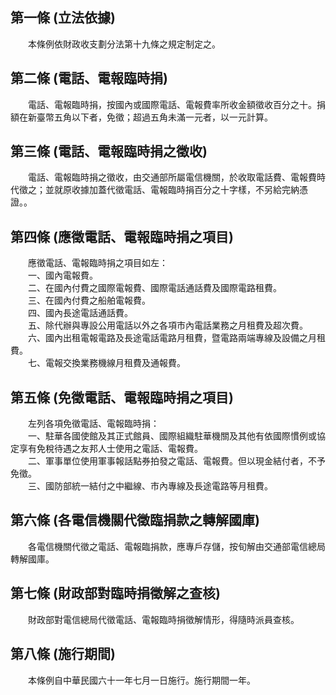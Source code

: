 第一條 (立法依據)
-----------------
　　本條例依財政收支劃分法第十九條之規定制定之。  


第二條 (電話、電報臨時捐)
-------------------------
　　電話、電報臨時捐，按國內或國際電話、電報費率所收金額徵收百分之十。捐額在新臺幣五角以下者，免徵；超過五角未滿一元者，以一元計算。  


第三條 (電話、電報臨時捐之徵收)
-------------------------------
　　電話、電報臨時捐之徵收，由交通部所屬電信機關，於收取電話費、電報費時代徵之；並就原收據加蓋代徵電話、電報臨時捐百分之十字樣，不另給完納憑證。。  


第四條 (應徵電話、電報臨時捐之項目)
-----------------------------------
　　應徵電話、電報臨時捐之項目如左：  
　　一、國內電報費。  
　　二、在國內付費之國際電報費、國際電話通話費及國際電路租費。  
　　三、在國內付費之船舶電報費。  
　　四、國內長途電話通話費。  
　　五、除代辦與專設公用電話以外之各項市內電話業務之月租費及超次費。  
　　六、國內出租電報電路及長途電話電路月租費，暨電路兩端專線及設備之月租費。  
　　七、電報交換業務機線月租費及通報費。  


第五條 (免徵電話、電報臨時捐之項目)
-----------------------------------
　　左列各項免徵電話、電報臨時捐：  
　　一、駐華各國使館及其正式館員、國際組織駐華機關及其他有依國際慣例或協定享有免稅待遇之友邦人士使用之電話、電報費。  
　　二、軍事單位使用軍事報話點券拍發之電話、電報費。但以現金結付者，不予免徵。  
　　三、國防部統一結付之中繼線、市內專線及長途電路等月租費。  


第六條 (各電信機關代徵臨捐款之轉解國庫)
---------------------------------------
　　各電信機關代徵之電話、電報臨捐款，應專戶存儲，按旬解由交通部電信總局轉解國庫。  


第七條 (財政部對臨時捐徵解之查核)
---------------------------------
　　財政部對電信總局代徵電話、電報臨時捐徵解情形，得隨時派員查核。  


第八條 (施行期間)
-----------------
　　本條例自中華民國六十一年七月一日施行。施行期間一年。
